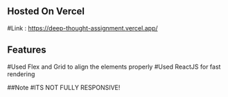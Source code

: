 ## Hosted On Vercel 
   #Link : https://deep-thought-assignment.vercel.app/

## Features
  #Used Flex and Grid to align the elements properly
  #Used ReactJS for fast rendering

##Note
 #ITS NOT FULLY RESPONSIVE!